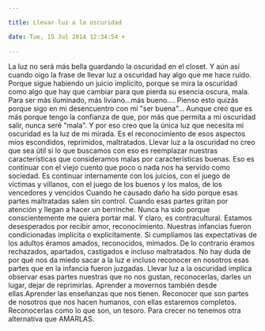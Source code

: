 ```yaml
---

title: Llevar luz a la oscuridad

date: Tue, 15 Jul 2014 12:34:54 +
 
---
```

La luz no será más bella guardando la oscuridad en el closet. 
Y aún así cuando oigo la frase de llevar luz a oscuridad hay algo que me hace ruido. Porque sigue habiendo un juicio implícito, porque se mira la oscuridad como algo que hay que cambiar para que pierda su esencia oscura, mala. Para ser más iluminado, más liviano...más bueno.... Pienso esto quizás porque sigo en mi desencuentro con mi "ser buena"... Aunque creo que es más porque tengo la confianza de que, por más que permita a mi oscuridad salir, nunca seré "mala". Y por eso creo que la única luz que necesita mi oscuridad es la luz de mi mirada. Es el reconocimiento de esos aspectos míos escondidos, reprimidos, maltratados.
Llevar luz a la oscuridad no creo que sea útil si lo que buscamos con eso es reemplazar nuestras características que consideramos malas por características buenas. Eso es continuar con el viejo cuento  que poco o nada nos ha servido como sociedad. Es continuar internamente con los juicios, con el juego de víctimas y villanos, con el juego de los buenos y los malos, de los vencedores y vencidos
Cuando he causado daño ha sido porque esas partes maltratadas salen sin control. Cuando esas partes gritan por atención y llegan a hacer un berrinche. Nunca ha sido porque conscientemente me quiera portar mal.
Y claro, es contracultural. Estamos desesperados por recibir amor,  reconocimiento. Nuestras infancias fueron condicionadas implícita o explícitamente. Si cumplíamos las expectativas de los adultos éramos amados, reconocidos, mimados. De lo contrario éramos rechazados, apartados, castigados e incluso maltratados. No hay duda de por qué nos da miedo sacar a la luz e incluso reconocer en nosotros esas partes que en la infancia fueron juzgadas.
Llevar luz a la oscuridad implica observar esas partes nuestras que no nos gustan, reconocerlas, darles un lugar, dejar de reprimirlas. Aprender a movernos también desde ellas.Aprender las enseñanzas que nos tienen. Reconocer que son partes de nosotros que nos hacen humanos, con ellas estaremos completos. Reconocerlas como lo que son, un tesoro. Para crecer no tenemos otra alternativa que AMARLAS.
